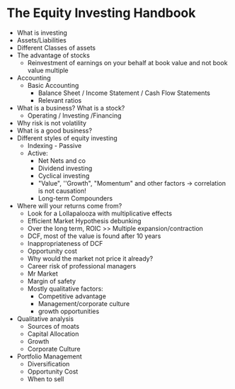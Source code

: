 # The Equity Investing Handbook

- What is investing
- Assets/Liabilities
- Different Classes of assets
- The advantage of stocks
	- Reinvestment of earnings on your behalf at book value and not book value multiple
- Accounting
	- Basic Accounting
		- Balance Sheet / Income Statement / Cash Flow Statements
		- Relevant ratios
- What is a business? What is a stock?
	- Operating / Investing /Financing
- Why risk is not volatility
- What is a good business?
- Different styles of equity investing
	- Indexing - Passive
	- Active:
		- Net Nets and co
		- Dividend investing
		- Cyclical investing
		- "Value", ''Growth", "Momentum" and other factors -> correlation is not causation!
		-  Long-term Compounders
-  Where will your returns come from?	
	-  Look for a Lollapalooza with multiplicative effects
	-  Efficient Market Hypothesis debunking
	-  Over the long term, ROIC >> Multiple expansion/contraction
	-  DCF, most of the value is found after 10 years
	-  Inappropriateness of DCF
	-  Opportunity cost
	-  Why would the market not price it already?
	-  Career risk of professional managers
	-  Mr Market
	-  Margin of safety
	-  Mostly qualitative factors:
		-  Competitive advantage
		-  Management/corporate culture
		-  growth opportunities
-  Qualitative analysis
	-  Sources of moats
	-  Capital Allocation
	-  Growth
	-  Corporate Culture
-  Portfolio Management
	-  Diversification
	-  Opportunity Cost
	-  When to sell


